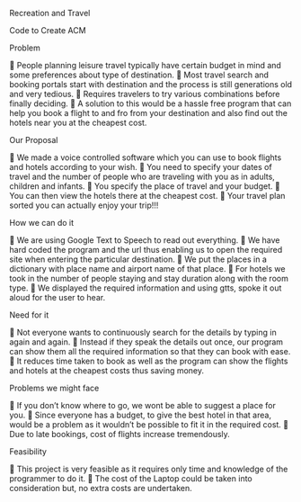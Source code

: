 Recreation and Travel

Code to Create ACM

Problem

 People planning leisure travel typically have certain budget in mind and some preferences about type of destination.  Most travel search and booking portals start with destination and the process is still generations old and very tedious.  Requires travelers to try various combinations before finally deciding.  A solution to this would be a hassle free program that can help you book a flight to and fro from your destination and also find out the hotels near you at the cheapest cost.

Our Proposal

 We made a voice controlled software which you can use to book flights and hotels according to your wish.  You need to specify your dates of travel and the number of people who are traveling with you as in adults, children and infants.  You specify the place of travel and your budget.  You can then view the hotels there at the cheapest cost.  Your travel plan sorted you can actually enjoy your trip!!!

How we can do it

 We are using Google Text to Speech to read out everything.  We have hard coded the program and the url thus enabling us to open the required site when entering the particular destination.  We put the places in a dictionary with place name and airport name of that place.  For hotels we took in the number of people staying and stay duration along with the room type.  We displayed the required information and using gtts, spoke it out aloud for the user to hear.

Need for it

 Not everyone wants to continuously search for the details by typing in again and again.  Instead if they speak the details out once, our program can show them all the required information so that they can book with ease.  It reduces time taken to book as well as the program can show the flights and hotels at the cheapest costs thus saving money.

Problems we might face

 If you don’t know where to go, we wont be able to suggest a place for you.  Since everyone has a budget, to give the best hotel in that area, would be a problem as it wouldn’t be possible to fit it in the required cost.  Due to late bookings, cost of flights increase tremendously.

Feasibility

 This project is very feasible as it requires only time and knowledge of the programmer to do it.  The cost of the Laptop could be taken into consideration but, no extra costs are undertaken.
